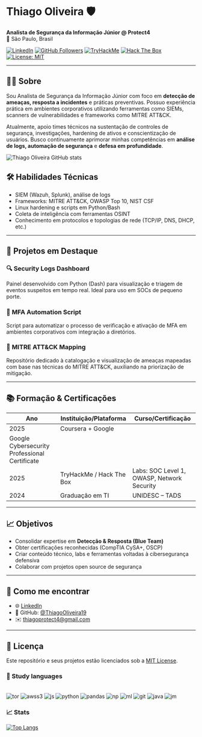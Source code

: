 
# Thiago Oliveira 🛡️  
**Analista de Segurança da Informação Júnior @ Protect4**  
📍 São Paulo, Brasil

[![LinkedIn](https://img.shields.io/badge/-LinkedIn-0A66C2?style=flat&logo=linkedin&logoColor=white)](https://www.linkedin.com/in/thiagooliveira19/)
[![GitHub Followers](https://img.shields.io/github/followers/ThiagoOliveira19?label=Seguidores&style=social)](https://github.com/ThiagoOliveira19)
[![TryHackMe](https://img.shields.io/badge/TryHackMe-%2312100E.svg?style=flat&logo=tryhackme&logoColor=white)](https://tryhackme.com/)
[![Hack The Box](https://img.shields.io/badge/Hack%20The%20Box-111927?style=flat&logo=hackthebox&logoColor=9FEF00)](https://app.hackthebox.com/)
[![License: MIT](https://img.shields.io/badge/license-MIT-green)](./LICENSE)

---

## 🧑‍💼 Sobre

Sou Analista de Segurança da Informação Júnior com foco em **detecção de ameaças, resposta a incidentes** e práticas preventivas. Possuo experiência prática em ambientes corporativos utilizando ferramentas como SIEMs, scanners de vulnerabilidades e frameworks como MITRE ATT&CK.

Atualmente, apoio times técnicos na sustentação de controles de segurança, investigações, hardening de ativos e conscientização de usuários. Busco continuamente aprimorar minhas competências em **análise de logs, automação de segurança** e **defesa em profundidade**.

![Thiago Oliveira GitHub stats](https://github-readme-stats.vercel.app/api?username=ThiagoOliveira19&show_icons=true&theme=merko&rank_icon=github)

## 🛠️ Habilidades Técnicas

- SIEM (Wazuh, Splunk), análise de logs
- Frameworks: MITRE ATT&CK, OWASP Top 10, NIST CSF
- Linux hardening e scripts em Python/Bash
- Coleta de inteligência com ferramentas OSINT
- Conhecimento em protocolos e topologias de rede (TCP/IP, DNS, DHCP, etc.)

---

## 📂 Projetos em Destaque

### 🔍 **Security Logs Dashboard**
Painel desenvolvido com Python (Dash) para visualização e triagem de eventos suspeitos em tempo real. Ideal para uso em SOCs de pequeno porte.

### 🔐 **MFA Automation Script**
Script para automatizar o processo de verificação e ativação de MFA em ambientes corporativos com integração a diretórios.

### 🧩 **MITRE ATT&CK Mapping**
Repositório dedicado à catalogação e visualização de ameaças mapeadas com base nas técnicas do MITRE ATT&CK, auxiliando na priorização de mitigação.

---

## 📚 Formação & Certificações

| Ano      | Instituição/Plataforma         | Curso/Certificação                            |
|----------|--------------------------------|-----------------------------------------------|
| 2025     | Coursera + Google              | 
Google Cybersecurity Professional Certificate        |
| 2025     | TryHackMe / Hack The Box       | Labs: SOC Level 1, OWASP, Network Security    |
| 2024     | Graduação em TI                | UNIDESC – TADS                                 |

---

## 📈 Objetivos

- Consolidar expertise em **Detecção & Resposta (Blue Team)**  
- Obter certificações reconhecidas (CompTIA CySA+, OSCP)  
- Criar conteúdo técnico, labs e ferramentas voltadas à cibersegurança defensiva  
- Colaborar com projetos open source de segurança

---

## 💬 Como me encontrar

- 🌐 [LinkedIn](https://www.linkedin.com/in/thiagooliveira19/)  
- 💼 GitHub: [@ThiagoOliveira19](https://github.com/ThiagoOliveira19)  
- ✉️ thiagoprotect4@gmail.com

---

## 📜 Licença

Este repositório e seus projetos estão licenciados sob a [MIT License](./LICENSE).

###  🔧 Study languages
<div style ="display: inline_block"><br/>
    <img align="center" alt="tor" src="https://img.shields.io/badge/Tor-7D4698?style=for-the-badge&logo=Tor-Browser&logoColor=white" />
    <img align="center" alt="awss3" src="https://img.shields.io/badge/Amazon%20S3-FF9900?style=for-the-badge&logo=amazons3&logoColor=white" />
    <img align="center" alt="js" src="https://img.shields.io/badge/JavaScript-F7DF1E?style=for-the-badge&logo=javascript&logoColor=black" />
    <img align="center" alt="python" src="https://img.shields.io/badge/Python-14354C?style=for-the-badge&logo=python&logoColor=white" />
    <img align="center" alt="pandas" src="https://img.shields.io/badge/pandas-%23150458.svg?style=for-the-badge&logo=pandas&logoColor=white" />
    <img align="center" alt="np" src="https://img.shields.io/badge/numpy-%23013243.svg?style=for-the-badge&logo=numpy&logoColor=white" />
    <img align="center" alt="ml" src="https://img.shields.io/badge/Matplotlib-%23ffffff.svg?style=for-the-badge&logo=Matplotlib&logoColor=black" />
    <img align="center" alt="git" src="https://img.shields.io/badge/git-%23F05033.svg?style=for-the-badge&logo=git&logoColor=white" />
    <img align="center" alt="java" src="https://img.shields.io/badge/java-%23ED8B00.svg?style=for-the-badge&logo=openjdk&logoColor=white" />
    <img align="center" alt="jm" src="https://img.shields.io/badge/jupyter-%23FA0F00.svg?style=for-the-badge&logo=jupyter&logoColor=white" />
     






</div>

### 📈 Stats

[![Top Langs](https://github-readme-stats.vercel.app/api/top-langs/?username=ThiagoOliveira19&layout=donut-vertical&theme=merko)](https://github.com/anuraghazra/github-readme-stats)
